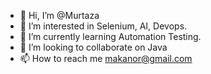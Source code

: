 - 👋 Hi, I’m @Murtaza
- 👀 I’m interested in Selenium, AI, Devops.
- 🌱 I’m currently learning Automation Testing.
- 💞️ I’m looking to collaborate on Java
- 📫 How to reach me makanor@gmail.com

<!---
Gretzky47/Gretzky47 is a ✨ special ✨ repository because its `README.md` (this file) appears on your GitHub profile.
You can click the Preview link to take a look at your changes.
--->
